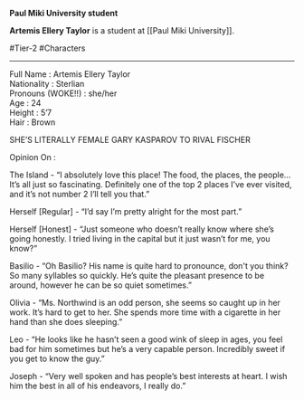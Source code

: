 **Paul Miki University student**

**Artemis Ellery Taylor** is a student at [[Paul Miki University]]. 

#Tier-2 #Characters 

---
Full Name : Artemis Ellery Taylor  
Nationality : Sterlian  
Pronouns (WOKE!!) : she/her  
Age : 24  
Height : 5’7  
Hair : Brown  
  

SHE’S LITERALLY FEMALE GARY KASPAROV TO RIVAL FISCHER

  
Opinion On : 

  
The Island - “I absolutely love this place! The food, the places, the people… It’s all just so fascinating. Definitely one of the top 2 places I’ve ever visited, and it’s not number 2 I’ll tell you that.”

  
Herself [Regular] - “I’d say I’m pretty alright for the most part.”  
  
Herself [Honest] - “Just someone who doesn’t really know where she’s going honestly. I tried living in the capital but it just wasn’t for me, you know?”

  
Basilio - “Oh Basilio? His name is quite hard to pronounce, don't you think? So many syllables so quickly. He’s quite the pleasant presence to be around, however he can be so quiet sometimes.”

  
Olivia - “Ms. Northwind is an odd person, she seems so caught up in her work. It’s hard to get to her. She spends more time with a cigarette in her hand than she does sleeping.”

Leo - “He looks like he hasn’t seen a good wink of sleep in ages, you feel bad for him sometimes but he’s a very capable person. Incredibly sweet if you get to know the guy.”

Joseph - “Very well spoken and has people’s best interests at heart. I wish him the best in all of his endeavors, I really do.”